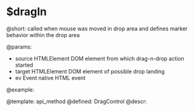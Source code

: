 $dragIn
=============


@short:
	called when mouse was moved in drop area and defines marker behavior within the drop area 

@params:
- source     	HTMLElement     DOM element from which drag-n-drop action started
- target     	HTMLElement     DOM element of possible drop landing
- ev      		Event      		native HTML event


@example:


@template:	api_method
@defined:	DragControl	
@descr:

